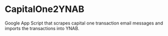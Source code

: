 # CapitalOne2YNAB
Google App Script that scrapes capital one transaction email messages and imports the transactions into YNAB.
